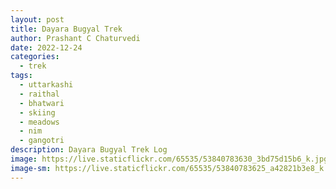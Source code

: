 ```yaml
---
layout: post
title: Dayara Bugyal Trek
author: Prashant C Chaturvedi
date: 2022-12-24
categories:
  - trek
tags:
  - uttarkashi
  - raithal
  - bhatwari
  - skiing
  - meadows
  - nim
  - gangotri
description: Dayara Bugyal Trek Log
image: https://live.staticflickr.com/65535/53840783630_3bd75d15b6_k.jpg
image-sm: https://live.staticflickr.com/65535/53840783625_a42821b3e8_k.jpg
---
```

